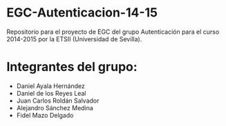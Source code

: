 ﻿EGC-Autenticacion-14-15
=======================

Repositorio para el proyecto de EGC del grupo Autenticación para el curso 2014-2015 por la ETSII (Universidad de Sevilla).

# Integrantes del grupo:
 
* Daniel Ayala Hernández
* Daniel de los Reyes Leal
* Juan Carlos Roldán Salvador
* Alejandro Sánchez Medina
* Fidel Mazo Delgado